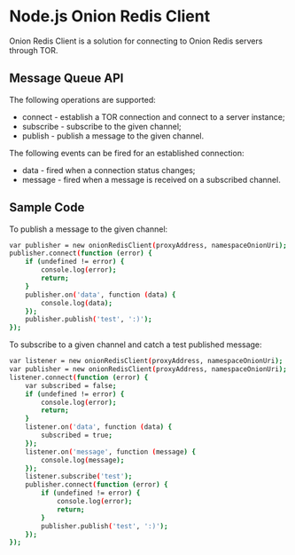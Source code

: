 # Node.js Onion Redis Client
Onion Redis Client is a solution for connecting to Onion Redis servers through TOR.
## Message Queue API
The following operations are supported:
 - connect - establish a TOR connection and connect to a server instance;
 - subscribe - subscribe to the given channel;
 - publish - publish a message to the given channel.

The following events can be fired for an established connection:

 - data - fired when a connection status changes;
 - message - fired when a message is received on a subscribed channel.

## Sample Code
To publish a message to the given channel:
```sh
var publisher = new onionRedisClient(proxyAddress, namespaceOnionUri);
publisher.connect(function (error) {
    if (undefined != error) {
        console.log(error);
        return;
    }
    publisher.on('data', function (data) {
        console.log(data);
    });
    publisher.publish('test', ':)');
});
```
To subscribe to a given channel and catch a test published message:
```sh
var listener = new onionRedisClient(proxyAddress, namespaceOnionUri);
var publisher = new onionRedisClient(proxyAddress, namespaceOnionUri);
listener.connect(function (error) {
    var subscribed = false;
    if (undefined != error) {
        console.log(error);
        return;
    }
    listener.on('data', function (data) {
        subscribed = true;
    });
    listener.on('message', function (message) {
        console.log(message);
    });
    listener.subscribe('test');
    publisher.connect(function (error) {
        if (undefined != error) {
            console.log(error);
            return;
        }
        publisher.publish('test', ':)');
    });
});
```
